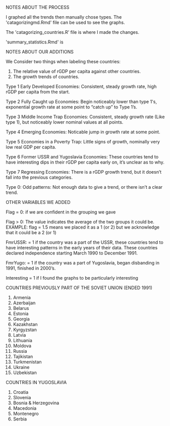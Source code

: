 NOTES ABOUT THE PROCESS

I graphed all the trends then manually chose types. The 'catagorizingmd.Rmd' file can be used to see the graphs.

The 'catagorizing_countries.R' file is where I made the changes.

'summary_statistics.Rmd' is 


NOTES ABOUT OUR ADDITIONS 

We Consider two things when labeling these countries:
1. The relative value of rGDP per capita against other countries.
2. The growth trends of countries. 

Type 1 Early Developed Economies:
Consistent, steady growth rate, high rGDP per capita from the start.

Type 2 Fully Caught up Economies:
Begin noticeably lower than type 1's, exponential growth rate at some point to “catch up” to Type 1’s.

Type 3 Middle Income Trap Economies:
Consistent, steady growth rate (Like type 1), but noticeably lower nominal values at all points.

Type 4 Emerging Economies: Noticable jump in growth rate at some point.

Type 5 Economies in a Poverty Trap:
Little signs of growth, nominally very low real GDP per capita.

Type 6 Former USSR and Yugoslavia Economies:
These countries tend to have interesting dips in their rGDP per capita early on, it’s unclear as to why.

Type 7 Regressing Economies:
There is a rGDP growth trend, but it doesn’t fall into the previous categories. 

Type 0: Odd patterns:
Not enough data to give a trend, or there isn’t a clear trend.


OTHER VARIABLES WE ADDED

Flag = 0: if we are confident in the grouping we gave

Flag > 0: The value indicates the average of the two groups it could be.
EXAMPLE: flag = 1.5 means we placed it as a 1 (or 2) but we acknowledge that it could be a 2 (or 1)

FmrUSSR: = 1 if the country was a part of the USSR, these countries tend to have interesting patterns in the early years of their data. These countries declared independence starting March 1990 to December 1991.

FmrYugo: = 1 if the country was a part of Yugoslavia, began disbanding in 1991, finished in 2000’s.

Interesting = 1 if I found the graphs to be particularly interesting 


COUNTRIES PREVIOUSLY PART OF THE SOVIET UNION (ENDED 1991)
1. Armenia 
2. Azerbaijan
3. Belarus
4. Estonia
5. Georgia
6. Kazakhstan
7. Kyrgyzstan
8. Latvia
9. Lithuania
10. Moldova
11. Russia
12. Tajikistan
13. Turkmenistan
14. Ukraine
15. Uzbekistan

COUNTRIES IN YUGOSLAVIA
1. Croatia
2. Slovenia
3. Bosnia & Herzegovina
4. Macedonia
5. Montenegro
6. Serbia



